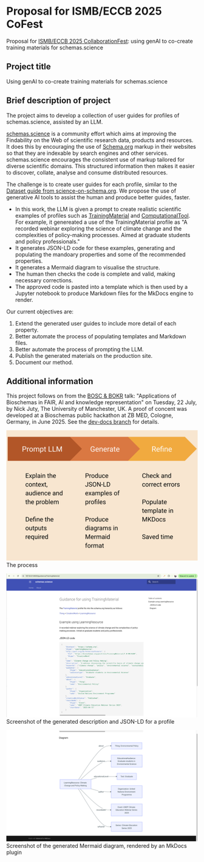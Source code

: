 # Proposal for ISMB/ECCB 2025 CoFest

Proposal for [ISMB/ECCB 2025 CollaborationFest](https://www.open-bio.org/events/bosc-2025/ismb-collaborationfest-2025/): using genAI to co-create training materials for schemas.science

## Project title
Using genAI to co-create training materials for schemas.science

## Brief description of project
The project aims to develop a collection of user guides for profiles of schemas.science, assisted by an LLM. 

[schemas.science](https://schemas.science/) is a community effort which aims at improving the Findability on the Web of scientific research data, products and resources. 
It does this by encouraging the use of [Schema.org](https://schema.org/) markup in their websites so that they are indexable by search engines and other services. 
schemas.science encourages the consistent use of markup tailored for diverse scientific domains. 
This structured information then makes it easier to discover, collate, analyse and consume distributed resources.

The challenge is to create user guides for each profile, similar to the [Dataset guide from science-on-schema.org](https://github.com/ESIPFed/science-on-schema.org/blob/main/guides/Dataset.md). We propose the use of generative AI tools to assist the human and produce better guides, faster.

- In this work, the LLM is given a prompt to create realistic scientific examples of profiles such as [TrainingMaterial](https://schemas.science/profiles/TrainingMaterial/) and [ComputationalTool](https://schemas.science/profiles/ComputationalTool/). For example, it genereated a use of the TrainingMaterial profile as "A recorded webinar exploring the science of climate change and the complexities of policy-making processes. Aimed at graduate students and policy professionals."
- It generates JSON-LD code for these examples, generating and populating the mandoary properties and some of the recommended properties. 
- It generates a Mermaid diagram to visualise the structure.
- The human then checks the code is complete and valid, making necessary corrections. 
- The approved code is pasted into a template which is then used by a Jupyter notebook to produce Markdown files for the MkDocs engine to render.

Our current objectives are:

1. Extend the generated user guides to include more detail of each property.
2. Better automate the process of populating templates and Markdown files.
3. Better automate the process of prompting the LLM.
4. Publish the generated materials on the production site.
5. Document our method.

## Additional information 
This project follows on from the [BOSC & BOKR](https://www.iscb.org/ismbeccb2025/programme-agenda/scientific-programme/bosc) talk: "Applications of Bioschemas in FAIR, AI and knowledge representation" on Tuesday, 22 July, by Nick Juty, The University of Manchester, UK. A proof of concent was developed at a Bioschemas public hackathon at ZB MED, Cologne, Germany, in June 2025. See the [dev-docs branch](https://github.com/schemas-science/schemas-science.github.io/tree/dev-docs) for details.

![Flow](images/ss-prompt.png)
The process 

![JSON-LD](images/ss-trainingmaterial-jsonld.png)
Screenshot of the generated description and JSON-LD for a profile


![Diagram](images/ss-trainingmaterial-diagram.png)
Screenshot of the generated Mermaid diagram, rendered by an MkDocs plugin
